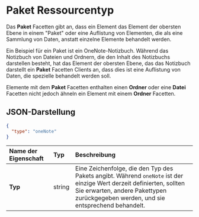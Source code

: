 # <a name="package-resource-type"></a>Paket Ressourcentyp

Das **Paket** Facetten gibt an, dass ein Element das Element der obersten Ebene in einem "Paket" oder eine Auflistung von Elementen, die als eine Sammlung von Daten, anstatt einzelne Elemente behandelt werden.

Ein Beispiel für ein Paket ist ein OneNote-Notizbuch. Während das Notizbuch von Dateien und Ordnern, die den Inhalt des Notizbuchs darstellen besteht, hat das Element der obersten Ebene, das das Notizbuch darstellt ein **Paket** Facetten Clients an, dass dies ist eine Auflistung von Daten, die spezielle behandelt werden soll.

Elemente mit dem **Paket** Facetten enthalten einen **Ordner** oder eine **Datei** Facetten nicht jedoch ähneln ein Element mit einem **Ordner** Facetten.

## <a name="json-representation"></a>JSON-Darstellung

<!-- { "blockType": "resource", "@odata.type": "microsoft.graph.package" } -->
```json
{
  "type": "oneNote"
}
```

| Name der Eigenschaft | Typ   | Beschreibung                                                                                                                                                                      |
|:--------------|:-------|:---------------------------------------------------------------------------------------------------------------------------------------------------------------------------------|
| **Typ**      | string | Eine Zeichenfolge, die den Typ des Pakets angibt. Während `oneNote` ist der einzige Wert derzeit definierten, sollten Sie erwarten, andere Pakettypen zurückgegeben werden, und sie entsprechend behandelt. |

<!-- {
  "type": "#page.annotation",
  "description": "The Package facet indicates that an item is the root of a special collection of items that should be treated as a single unit.",
  "keywords": "package, facet, onenote",
  "section": "documentation"
} -->
